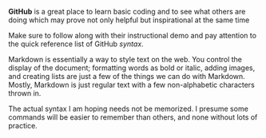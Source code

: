 **GitHub** is a great place to learn basic coding and to see what others are doing which may prove not only helpful but inspirational at the same time

Make sure to follow along with their instructional demo and pay attention to the quick reference list of GitHub *syntax*.

Markdown is essentially a way to style text on the web. You control the display of the document; formatting words as bold or italic, adding images, and creating lists are just a few of the things we can do with Markdown. Mostly, Markdown is just regular text with a few non-alphabetic characters thrown in.

The actual syntax I am hoping needs not be memorized.  I presume some commands will be easier to remember than others, and none without lots of practice.